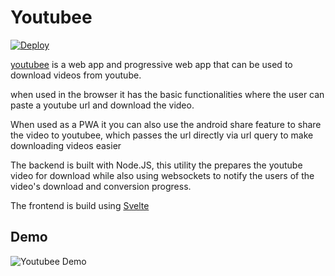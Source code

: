# Youtubee

[![Deploy](https://github.com/SamJessep/Youtubee/actions/workflows/main.yml/badge.svg)](https://github.com/SamJessep/Youtubee/actions/workflows/main.yml)

[youtubee](https://youtubee.tk/) is a web app and progressive web app that can be used to download videos from youtube.

when used in the browser it has the basic functionalities where the user can paste a youtube url and download the video.

When used as a PWA it you can also use the android share feature to share the video to youtubee, which passes the url directly via url query to make downloading videos easier

The backend is built with Node.JS, this utility the prepares the youtube video for download while also using websockets to notify the users of the video's download and conversion progress.

The frontend is build using [Svelte](https://svelte.dev/)

## Demo
![Youtubee Demo](https://user-images.githubusercontent.com/45475939/124421048-c55d2600-ddb4-11eb-8996-b810af998076.gif)

